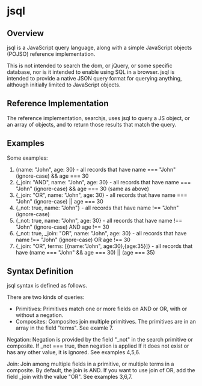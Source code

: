 jsql
====

Overview
--------
jsql is a JavaScript query language, along with a simple JavaScript objects (POJSO) reference implementation. 

This is not intended to search the dom, or jQuery, or some specific database, nor is it intended to enable using SQL in a browser.
jsql is intended to provide a native JSON query format for querying anything, although initially limited to JavaScript objects.

Reference Implementation
------------------------
The reference implementation, searchjs, uses jsql to query a JS object, or an array of objects, and to return those results that match
the query.

Examples
--------
Some examples:

1. {name: "John", age: 30} - all records that have name === "John" (ignore-case) && age === 30
2. {_join: "AND", name: "John", age: 30} - all records that have name === "John" (ignore-case) && age === 30 (same as above)
3. {_join: "OR", name: "John", age: 30} - all records that have name === "John" (ignore-case) || age === 30
4. {_not: true, name: "John"} - all records that have name !== "John" (ignore-case)
5. {_not: true, name: "John", age: 30} - all records that have name !== "John" (ignore-case) AND age !== 30
6. {_not: true, _join: "OR", name: "John", age: 30} - all records that have name !== "John" (ignore-case) OR age !== 30
7. {_join: "OR", terms: [{name:"John", age:30},{age:35}]} - all records that have (name === "John" && age === 30) || (age === 35)

Syntax Definition
------------------
jsql syntax is defined as follows.

There are two kinds of queries:

* Primitives: Primitives match one or more fields on AND or OR, with or without a negation. 
* Composites: Composites join multiple primitives. The primitives are in an array in the field "terms". See examle 7.

Negation: Negation is provided by the field "_not" in the search primitive or composite. If _not === true, then negation is applied
If it does not exist or has any other value, it is ignored. See examples 4,5,6.

Join: Join among multiple fields in a primitive, or multiple terms in a composite. By default, the join is AND. If you want to
use join of OR, add the field _join with the value "OR". See examples 3,6,7.
